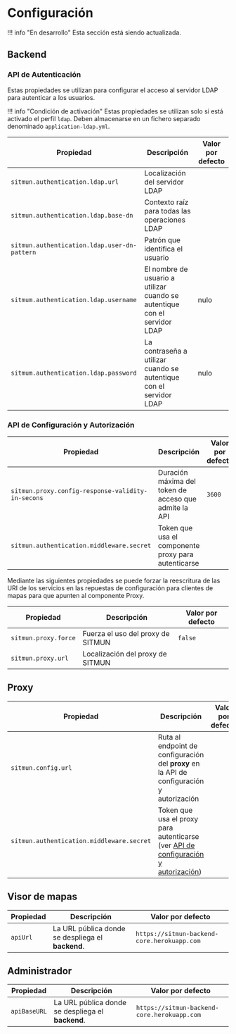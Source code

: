 # Configuración

!!! info "En desarrollo"
    Esta sección está siendo actualizada.

## Backend

### API de Autenticación

Estas propiedades se utilizan para configurar el acceso al servidor LDAP para autenticar a los usuarios.

!!! info "Condición de activación"
    Estas propiedades se utilizan solo si está activado el perfil `ldap`.
    Deben almacenarse en un fichero separado denominado `application-ldap.yml`.

| Propiedad                                    | Descripción                                                               | Valor por defecto |
|----------------------------------------------|---------------------------------------------------------------------------|-------------------|
| `sitmun.authentication.ldap.url`             | Localización del servidor LDAP                                            |                   |
| `sitmun.authentication.ldap.base-dn`         | Contexto raíz para todas las operaciones LDAP                             |                   |
| `sitmun.authentication.ldap.user-dn-pattern` | Patrón que identifica el usuario                                          |                   |
| `sitmum.authentication.ldap.username`        | El nombre de usuario a utilizar cuando se autentique con el servidor LDAP | nulo              |
| `sitmum.authentication.ldap.password`        | La contraseña a utilizar cuando se autentique con el servidor LDAP        | nulo              |

### API de Configuración y Autorización

| Propiedad                                         | Descripción                                           | Valor por defecto |
|---------------------------------------------------|-------------------------------------------------------|-------------------|
| `sitmun.proxy.config-response-validity-in-secons` | Duración máxima del token de acceso que admite la API | `3600`            |
| `sitmun.authentication.middleware.secret`         | Token que usa el componente proxy para autenticarse   |                   |

Mediante las siguientes propiedades se puede forzar la reescritura de las URI de los servicios en las repuestas de
configuración para clientes de mapas para que apunten al componente Proxy.

| Propiedad            | Descripción                       | Valor por defecto |
|----------------------|-----------------------------------|-------------------|
| `sitmun.proxy.force` | Fuerza el uso del proxy de SITMUN | `false`           |
| `sitmun.proxy.url`   | Localización del proxy de SITMUN  |                   |

## Proxy

| Propiedad                                 | Descripción                                                                                                                | Valor por defecto |
|-------------------------------------------|----------------------------------------------------------------------------------------------------------------------------|-------------------|
| `sitmun.config.url`                       | Ruta al endpoint de configuración del **proxy** en la API de configuración y autorización                                  |                   |
| `sitmun.authentication.middleware.secret` | Token que usa el proxy para autenticarse (ver [API de configuración y autorización](#api-de-configuracion-y-autorizacion)) |                   |

## Visor de mapas

| Propiedad | Descripción                                       | Valor por defecto                           |
|-----------|---------------------------------------------------|---------------------------------------------|
| `apiUrl`  | La URL pública donde se despliega el **backend**. | `https://sitmun-backend-core.herokuapp.com` |

## Administrador

| Propiedad    | Descripción                                       | Valor por defecto                            |
|--------------|---------------------------------------------------|----------------------------------------------|
| `apiBaseURL` | La URL pública donde se despliega el **backend**. | `https://sitmun-backend-core.herokuapp.com`  |
